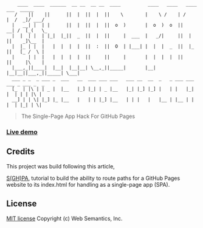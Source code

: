 ```   
    ____  ____  ______  __ __  __ __  ____          ____   ____   ____    ___  _____
   /    ||    ||      ||  |  ||  |  ||    \        |    \ /    | /    |  /  _]/ ___/
  |   __| |  | |      ||  |  ||  |  ||  o  )       |  o  )  o  ||   __| /  [_(   \_
  |  |  | |  | |_|  |_||  _  ||  |  ||     |  ___  |   _/|     ||  |  ||    _]\__  |
  |  |_ | |  |   |  |  |  |  ||  :  ||  O  | |___| |  |  |  _  ||  |_ ||   [_ /  \ |
  |     | |  |   |  |  |  |  ||     ||     |       |  |  |  |  ||     ||     |\    |
  |___,_||____|  |__|  |__|__| \__,_||_____|       |__|  |__|__||___,_||_____| \___|
  ___ _ _  _ ___ _  ___   __  ___ ___ ___   ___ __  __  _   _ ___ ___ ___ _ ___ _  _
  [_  | |\ | | _ |  |__   |_] |_| | _ |__   |_| |_] |_] |   | |   |_|  |  | | | |\ |
  __] | | \| |_] |_ |__   |   | | |_] |__   | | |   |   |__ | |__ | |  |  | |_| | \|

```

> The Single-Page App Hack For GitHub Pages

### [Live demo](http://websemantics.github.io/gh-pages-spa/)


## Credits

This project was build following this article,

[S(GH)PA](https://www.smashingmagazine.com/2016/08/sghpa-single-page-app-hack-github-pages/), tutorial to build the ability to route paths for a GitHub Pages website to its index.html for handling as a single-page app (SPA).


## License

[MIT license](http://opensource.org/licenses/mit-license.php)
Copyright (c) Web Semantics, Inc.
